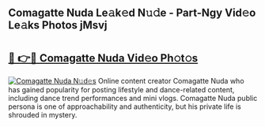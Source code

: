 ## Comagatte Nuda Le𝚊k𝚎d N𝚞𝚍e - Part-Ngy Vid𝚎o Le𝚊ks Photos jMsvj

# <h2><a href="http://fbc0rva.evod.top/?m=Comagatte+Nuda">🔗 👉🔴 Comagatte Nuda Vid𝚎o Ph𝚘t𝚘s</a></h2>

[![Comagatte Nuda N𝚞d𝚎s](https://i.imgur.com/8V9OHl7.gif)](http://fbc0rva.evod.top/?m=Comagatte+Nuda)
Online content creator Comagatte Nuda who has gained popularity for posting lifestyle and dance-related content, including dance trend performances and mini vlogs. Comagatte Nuda public persona is one of approachability and authenticity, but his private life is shrouded in mystery. 
